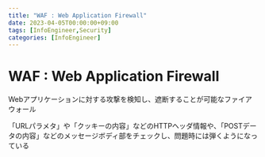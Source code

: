 ```yaml
---
title: "WAF : Web Application Firewall"
date: 2023-04-05T00:00:00+09:00
tags: [InfoEngineer,Security]
categories: [InfoEngineer]
---
```

# WAF : Web Application Firewall

Webアプリケーションに対する攻撃を検知し、遮断することが可能なファイアウォール

「URLパラメタ」や「クッキーの内容」などのHTTPヘッダ情報や、「POSTデータの内容」などのメッセージボディ部をチェックし、問題時には弾くようになっている